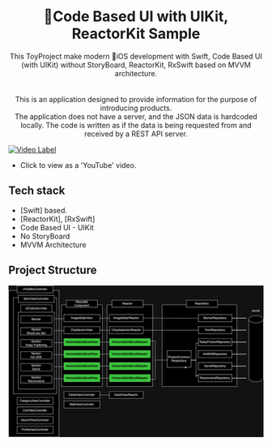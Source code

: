 <h1 align="center">Code Based UI with UIKit, ReactorKit Sample</h1>

<p align="center">  
 This ToyProject make modern iOS development with Swift, Code Based UI (with UIKit) without StoryBoard, ReactorKit, RxSwift based on MVVM architecture.
</br>
</br>

</br>
This is an application designed to provide information for the purpose of introducing products.
</br>
The application does not have a server, and the JSON data is hardcoded locally. The code is written as if the data is being requested from and received by a REST API server. 
</br>

[![Video Label](http://img.youtube.com/vi/lNUZH4COXcg/0.jpg)](https://youtu.be/lNUZH4COXcg)
- Click to view as a 'YouTube' video.  


## Tech stack
- [Swift] based.
- [ReactorKit], [RxSwift]
- Code Based UI - UIKit
- No StoryBoard
- MVVM Architecture

## Project Structure
![Alt text](https://github.com/CodingBot000/iOS_UIKit_CodeBased_ReactorKit/blob/main/ios_codebased_ui_reactorkit.drawio.png)
